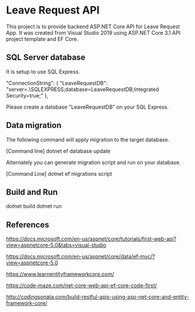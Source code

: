 # Leave Request API
This project is to provide backend ASP.NET Core API for Leave Request App. 
It was created from Visual Studio 2019 using ASP.NET Core 3.1 API project template and EF Core.

## SQL Server database
It is setup to use SQL Express.

  "ConnectionString": {
    "LeaveRequestDB": "server=.\\SQLEXPRESS;database=LeaveRequestDB;Integrated Security=true;"
  },

Please create a database "LeaveRequestDB" on your SQL Express.

## Data migration
The following command will apply migration to the target database.

[Command line]
dotnet ef database update

Alternately you can generate migration script and run on your database.

[Command Line]
dotnet ef migrations script

## Build and Run
dotnet build
dotnet run

## References

https://docs.microsoft.com/en-us/aspnet/core/tutorials/first-web-api?view=aspnetcore-5.0&tabs=visual-studio

https://docs.microsoft.com/en-us/aspnet/core/data/ef-mvc/?view=aspnetcore-5.0

https://www.learnentityframeworkcore.com/

https://code-maze.com/net-core-web-api-ef-core-code-first/

http://codingsonata.com/build-restful-apis-using-asp-net-core-and-entity-framework-core/
